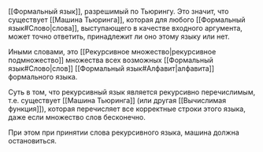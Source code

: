 [[Формальный язык]], разрешимый по Тьюрингу. Это значит, что существует [[Машина Тьюринга]], которая для любого [[Формальный язык#Слово|слова]], выступающего в качестве входного аргумента, может точно ответить, принадлежит ли оно этому языку или нет.

Иными словами, это [[Рекурсивное множество|рекурсивное подмножество]] множества всех возможных [[Формальный язык#Слово|слов]] [[Формальный язык#Алфавит|алфавита]] формального языка.

Суть в том, что рекурсивный язык является рекурсивно перечислимым, т.е. существует [[Машина Тьюринга]] (или другая [[Вычислимая функция]]), которая перечисляет все корректные строки этого языка, даже если множество слов бесконечно.

При этом при принятии слова рекурсивного языка, машина должна остановиться.